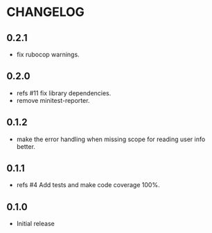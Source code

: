 # CHANGELOG

## 0.2.1

- fix rubocop warnings.

## 0.2.0

- refs #11 fix library dependencies.
- remove minitest-reporter.

## 0.1.2

- make the error handling when missing scope for reading user info better.

## 0.1.1

- refs #4 Add tests and make code coverage 100%.

## 0.1.0

- Initial release
